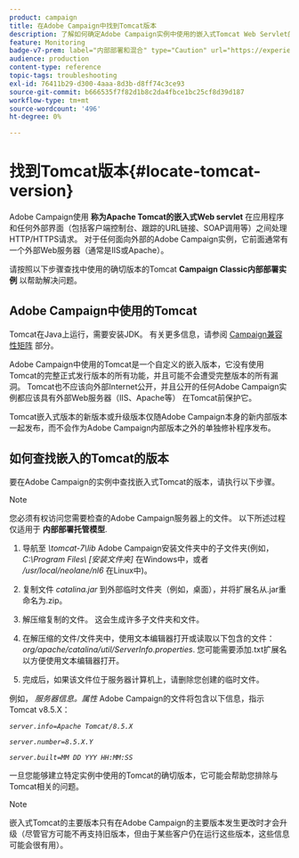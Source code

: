```yaml
---
product: campaign
title: 在Adobe Campaign中找到Tomcat版本
description: 了解如何确定Adobe Campaign实例中使用的嵌入式Tomcat Web Servlet的当前版本
feature: Monitoring
badge-v7-prem: label="内部部署和混合" type="Caution" url="https://experienceleague.adobe.com/docs/campaign-classic/using/installing-campaign-classic/architecture-and-hosting-models/hosting-models-lp/hosting-models.html?lang=zh-Hans" tooltip="仅适用于内部部署和混合部署"
audience: production
content-type: reference
topic-tags: troubleshooting
exl-id: 76411b29-d300-4aaa-8d3b-d8ff74c3ce93
source-git-commit: b666535f7f82d1b8c2da4fbce1bc25cf8d39d187
workflow-type: tm+mt
source-wordcount: '496'
ht-degree: 0%

---
```


# 找到Tomcat版本{#locate-tomcat-version}



Adobe Campaign使用 **称为Apache Tomcat的嵌入式Web servlet** 在应用程序和任何外部界面（包括客户端控制台、跟踪的URL链接、SOAP调用等）之间处理HTTP/HTTPS请求。 对于任何面向外部的Adobe Campaign实例，它前面通常有一个外部Web服务器（通常是IIS或Apache）。

请按照以下步骤查找中使用的确切版本的Tomcat **Campaign Classic内部部署实例** 以帮助解决问题。

## Adobe Campaign中使用的Tomcat

Tomcat在Java上运行，需要安装JDK。 有关更多信息，请参阅 [Campaign兼容性矩阵](../../rn/using/compatibility-matrix.md) 部分。

Adobe Campaign中使用的Tomcat是一个自定义的嵌入版本，它没有使用Tomcat的完整正式发行版本的所有功能，并且可能不会遭受完整版本的所有漏洞。 Tomcat也不应该向外部Internet公开，并且公开的任何Adobe Campaign实例都应该具有外部Web服务器（IIS、Apache等） 在Tomcat前保护它。

Tomcat嵌入式版本的新版本或升级版本仅随Adobe Campaign本身的新内部版本一起发布，而不会作为Adobe Campaign内部版本之外的单独修补程序发布。

## 如何查找嵌入的Tomcat的版本

要在Adobe Campaign的实例中查找嵌入式Tomcat的版本，请执行以下步骤。

>[!NOTE]
>
>您必须有权访问您需要检查的Adobe Campaign服务器上的文件。 以下所述过程仅适用于 **内部部署托管模型**.

1. 导航至 *\tomcat-7\lib* Adobe Campaign安装文件夹中的子文件夹(例如， *C:\Program Files\ [安装文件夹]* 在Windows中，或者 */usr/local/neolane/nl6* 在Linux中)。

1. 复制文件 *catalina.jar* 到外部临时文件夹（例如，桌面），并将扩展名从.jar重命名为.zip。

1. 解压缩复制的文件。 这会生成许多子文件夹和文件。

1. 在解压缩的文件/文件夹中，使用文本编辑器打开或读取以下包含的文件： *org/apache/catalina/util/ServerInfo.properties*. 您可能需要添加.txt扩展名以方便使用文本编辑器打开。

1. 完成后，如果该文件位于服务器计算机上，请删除您创建的临时文件。

例如， *服务器信息。属性* Adobe Campaign的文件将包含以下信息，指示Tomcat v8.5.X：

*`server.info=Apache Tomcat/8.5.X`*

*`server.number=8.5.X.Y`*

*`server.built=MM DD YYY HH:MM:SS`*

一旦您能够建立特定实例中使用的Tomcat的确切版本，它可能会帮助您排除与Tomcat相关的问题。

>[!NOTE]
>
>嵌入式Tomcat的主要版本只有在Adobe Campaign的主要版本发生更改时才会升级（尽管官方可能不再支持旧版本，但由于某些客户仍在运行这些版本，这些信息可能会很有用）。
>

